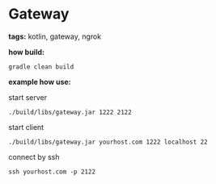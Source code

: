 # Gateway
**tags:** kotlin, gateway, ngrok

**how build:**
```
gradle clean build
```

**example how use:**

start server
```
./build/libs/gateway.jar 1222 2122
```
start client
```
./build/libs/gateway.jar yourhost.com 1222 localhost 22
```
connect by ssh
```
ssh yourhost.com -p 2122
```
